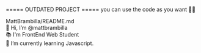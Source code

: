 ===== OUTDATED PROJECT =====
you can use the code as you want 🤝🏼

MattBrambilla/README.md </br>
👋 Hi, I’m @mattbrambilla </br>
📚 I'm FrontEnd Web Student </br>
🌱 I’m currently learning Javascript. </br>
